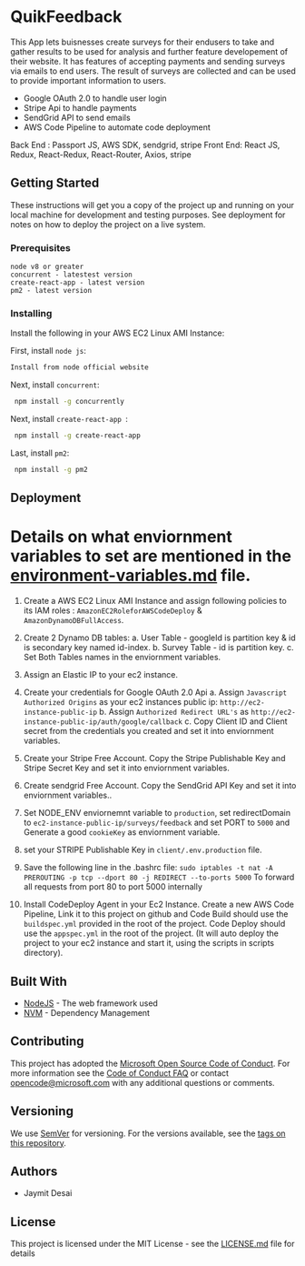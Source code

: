 # QuikFeedback

This App lets buisnesses create surveys for their endusers to take and gather results to be used for analysis and further feature developement of their website. It has features of accepting payments and sending surveys via emails to end users. The result of surveys are collected and can be used to provide 
important information to users.

- Google OAuth 2.0 to handle user login
- Stripe Api to handle payments
- SendGrid API to send emails
- AWS Code Pipeline to automate code deployment 

Back End : Passport JS, AWS SDK, sendgrid, stripe
Front End: React JS, Redux, React-Redux, React-Router, Axios, stripe

## Getting Started

These instructions will get you a copy of the project up and running on your local machine for development and testing purposes. See deployment for notes on how to deploy the project on a live system.

### Prerequisites

```
node v8 or greater 
concurrent - latestest version
create-react-app - latest version
pm2 - latest version
```

### Installing
Install the following in your AWS EC2 Linux AMI Instance:

First, install `node js`:

```sh
Install from node official website
```

Next, install `concurrent`:

```sh
 npm install -g concurrently
```


Next, install `create-react-app `:

```sh
 npm install -g create-react-app
```

Last, install `pm2`:

```sh
 npm install -g pm2
```

## Deployment 
# Details on what enviornment variables to set are mentioned in the [environment-variables.md](environment-variables.md) file.

1. Create a AWS EC2 Linux AMI Instance and assign following policies to its IAM roles : `AmazonEC2RoleforAWSCodeDeploy` & `AmazonDynamoDBFullAccess`.

2. Create 2 Dynamo DB tables:
     a. User Table - googleId is partition key & id is secondary key named id-index. 
     b. Survey Table - id is partition key. 
     c. Set Both Tables names in the enviornment variables.

3. Assign an Elastic IP to your ec2 instance.

4. Create your credentials for Google OAuth 2.0 Api 
    a. Assign `Javascript Authorized Origins` as your ec2 instances public ip: `http://ec2-instance-public-ip`
    b. Assign `Authorized Redirect URL's` as `http://ec2-instance-public-ip/auth/google/callback`
    c. Copy Client ID and Client secret from the credentials you created and set it into enviornment variables.

5. Create your Stripe Free Account. Copy the Stripe Publishable Key and Stripe Secret Key and set it into enviornment variables.

6. Create sendgrid Free Account. Copy the SendGrid API Key and set it into enviornment variables..

7. Set NODE_ENV enviornemnt variable to `production`, set redirectDomain to                                     `ec2-instance-public-ip/surveys/feedback` and set PORT to `5000` and Generate a good `cookieKey` as          enviornment variable.

8. set your STRIPE Publishable Key in `client/.env.production` file.

9. Save the following line in the .bashrc file:
    `sudo iptables -t nat -A PREROUTING -p tcp --dport 80 -j REDIRECT --to-ports 5000`
    To forward all requests from port 80 to port 5000 internally

10. Install CodeDeploy Agent in your Ec2 Instance. Create a new AWS Code Pipeline, Link it to this project       on github and Code Build should use the `buildspec.yml` provided in the root of the project. Code Deploy     should use the `appspec.yml` in the root of the project. (It will auto deploy the project to your ec2        instance and start it, using the scripts in scripts directory).


## Built With

* [NodeJS](https://nodejs.org/en/) - The web framework used
* [NVM](https://github.com/creationix/nvm) - Dependency Management

## Contributing

This project has adopted the [Microsoft Open Source Code of Conduct](https://opensource.microsoft.com/codeofconduct/). For more information see the [Code of Conduct FAQ](https://opensource.microsoft.com/codeofconduct/faq/) or contact [opencode@microsoft.com](mailto:opencode@microsoft.com) with any additional questions or comments.

## Versioning
We use [SemVer](http://semver.org/) for versioning. For the versions available, see the [tags on this repository](https://github.com/your/project/tags). 

## Authors

* Jaymit Desai



## License

This project is licensed under the MIT License - see the [LICENSE.md](LICENSE.md) file for details

